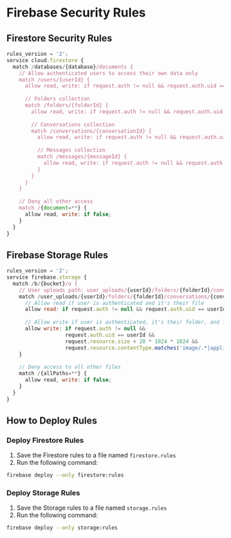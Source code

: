 # Firebase Security Rules

## Firestore Security Rules

```javascript
rules_version = '2';
service cloud.firestore {
  match /databases/{database}/documents {
    // Allow authenticated users to access their own data only
    match /users/{userId} {
      allow read, write: if request.auth != null && request.auth.uid == userId;
      
      // Folders collection
      match /folders/{folderId} {
        allow read, write: if request.auth != null && request.auth.uid == userId;
        
        // Conversations collection
        match /conversations/{conversationId} {
          allow read, write: if request.auth != null && request.auth.uid == userId;
          
          // Messages collection
          match /messages/{messageId} {
            allow read, write: if request.auth != null && request.auth.uid == userId;
          }
        }
      }
    }
    
    // Deny all other access
    match /{document=**} {
      allow read, write: if false;
    }
  }
}
```

## Firebase Storage Rules

```javascript
rules_version = '2';
service firebase.storage {
  match /b/{bucket}/o {
    // User uploads path: user_uploads/{userId}/folders/{folderId}/conversations/{conversationId}/{messageId}/{filename}
    match /user_uploads/{userId}/folders/{folderId}/conversations/{conversationId}/{messageId}/{fileName} {
      // Allow read if user is authenticated and it's their file
      allow read: if request.auth != null && request.auth.uid == userId;
      
      // Allow write if user is authenticated, it's their folder, and file is < 20MB
      allow write: if request.auth != null && 
                   request.auth.uid == userId && 
                   request.resource.size < 20 * 1024 * 1024 &&
                   request.resource.contentType.matches('image/.*|application/pdf|text/.*|audio/.*|video/.*');
    }
    
    // Deny access to all other files
    match /{allPaths=**} {
      allow read, write: if false;
    }
  }
}
```

## How to Deploy Rules

### Deploy Firestore Rules

1. Save the Firestore rules to a file named `firestore.rules`
2. Run the following command:
```bash
firebase deploy --only firestore:rules
```

### Deploy Storage Rules

1. Save the Storage rules to a file named `storage.rules`
2. Run the following command:
```bash
firebase deploy --only storage:rules
``` 